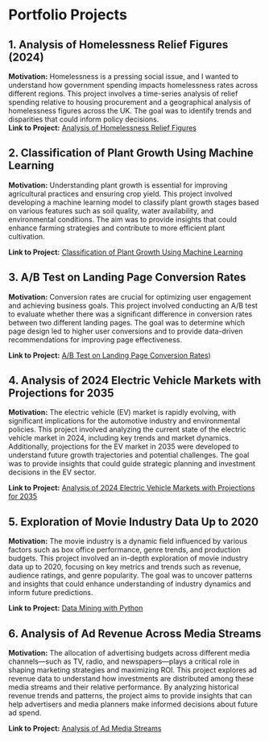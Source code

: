 # Portfolio Projects

## 1. Analysis of Homelessness Relief Figures (2024)
**Motivation:** Homelessness is a pressing social issue, and I wanted to understand how government spending impacts homelessness rates across different regions. This project involves a time-series analysis of relief spending relative to housing procurement and a geographical analysis of homelessness figures across the UK. The goal was to identify trends and disparities that could inform policy decisions.  
**Link to Project:** [Analysis of Homelessness Relief Figures](https://github.com/Tris123FC/Portfolio/blob/main/1_homelessness_analysis/README.md)

## 2. Classification of Plant Growth Using Machine Learning

**Motivation:** Understanding plant growth is essential for improving agricultural practices and ensuring crop yield. This project involved developing a machine learning model to classify plant growth stages based on various features such as soil quality, water availability, and environmental conditions. The aim was to provide insights that could enhance farming strategies and contribute to more efficient plant cultivation.

**Link to Project:** [Classification of Plant Growth Using Machine Learning](https://github.com/Tris123FC/Portfolio/blob/main/2_plant_analysis/README.md)

## 3. A/B Test on Landing Page Conversion Rates

**Motivation:** Conversion rates are crucial for optimizing user engagement and achieving business goals. This project involved conducting an A/B test to evaluate whether there was a significant difference in conversion rates between two different landing pages. The goal was to determine which page design led to higher user conversions and to provide data-driven recommendations for improving page effectiveness.

**Link to Project:** [A/B Test on Landing Page Conversion Rates](https://github.com/Tris123FC/Portfolio/blob/main/ab_test/page_conversion.ipynb))

## 4. Analysis of 2024 Electric Vehicle Markets with Projections for 2035

**Motivation:** The electric vehicle (EV) market is rapidly evolving, with significant implications for the automotive industry and environmental policies. This project involved analyzing the current state of the electric vehicle market in 2024, including key trends and market dynamics. Additionally, projections for the EV market in 2035 were developed to understand future growth trajectories and potential challenges. The goal was to provide insights that could guide strategic planning and investment decisions in the EV sector.

**Link to Project:** [Analysis of 2024 Electric Vehicle Markets with Projections for 2035](https://github.com/Tris123FC/Portfolio/blob/main/4_ev_analysis/README.md)


## 5. Exploration of Movie Industry Data Up to 2020

**Motivation:** The movie industry is a dynamic field influenced by various factors such as box office performance, genre trends, and production budgets. This project involved an in-depth exploration of movie industry data up to 2020, focusing on key metrics and trends such as revenue, audience ratings, and genre popularity. The goal was to uncover patterns and insights that could enhance understanding of industry dynamics and inform future predictions.

**Link to Project:** [Data Mining with Python](https://github.com/Tris123FC/Portfolio/blob/main/5_movie_analysis/README.md)

## 6. Analysis of Ad Revenue Across Media Streams

**Motivation:** The allocation of advertising budgets across different media channels—such as TV, radio, and newspapers—plays a critical role in shaping marketing strategies and maximizing ROI. This project explores ad revenue data to understand how investments are distributed among these media streams and their relative performance. By analyzing historical revenue trends and patterns, the project aims to provide insights that can help advertisers and media planners make informed decisions about future ad spend.

**Link to Project:**  [Analysis of Ad Media Streams](https://github.com/Tris123FC/Portfolio/blob/main/6_ad_analysis/data_exploration.ipynb)
